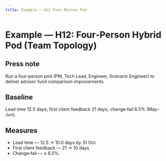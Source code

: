 ```yaml
---
title: Example — H12 Four‑Person Pod
---
```


# Example — H12: Four‑Person Hybrid Pod (Team Topology)

## Press note
Run a four‑person pod (PM, Tech Lead, Engineer, Scenario Engineer) to deliver advisor fund comparison improvements.

## Baseline
Lead time 12.5 days; first client feedback 21 days; change‑fail 6.5% (May–Jun).

## Measures
- Lead time — 12.5 → 10.0 days by 31 Oct.
- First client feedback — 21 → 10 days.
- Change‑fail — ≤ 6.5%.

